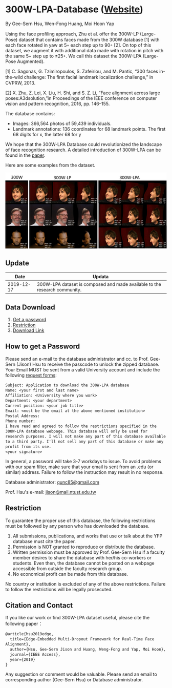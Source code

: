 # 300W-LPA-Database ([Website](https://sites.google.com/view/300w-lpa-database/))

By Gee-Sern Hsu, Wen-Fong Huang, Moi Hoon Yap

Using the face proﬁling approach, Zhu et al. offer the 300W-LP (Large-Pose) dataset that contains faces made from the 300W database [1] with each face rotated in yaw at 5◦ each step up to 90◦ [2]. On top of this dataset, we augment it with additional data made with rotation in pitch with the same 5◦ step up to ±25◦. We call this dataset the 300W-LPA (Large-Pose Augmented). 

[1] C. Sagonas, G. Tzimiropoulos, S. Zafeiriou, and M. Pantic, “300 faces in-the-wild challenge: The ﬁrst facial landmark localization challenge,” in CVPRW, 2013. 

[2] X. Zhu, Z. Lei, X. Liu, H. Shi, and S. Z. Li, “Face alignment across large poses:A3dsolution,”in Proceedings of the IEEE conference on computer vision and pattern recognition, 2016, pp. 146–155. 

The database contains:
- Images: 366,564  photos of 59,439 individuals. 
- Landmark annotations:
  136 coordinates for 68 landmark points.
  The first 68 digits for x, the latter 68 for y
  
We hope that the 300W-LPA Database could revolutionized the landscape of face recognition research. A detailed introduction of 300W-LPA can be found in the [paper](https://ieeexplore.ieee.org/abstract/document/8935175).

Here are some examples from the dataset.

![Alt text](300W-LPA_Samples.PNG?raw=true "Title")


Update
--
|Date|Updata|
|----|------|
|2019-12-17|300W-LPA dataset is composed and made available to the research community.|


Data Download 
--
 1. [Get a password](#how-to-get-a-password)
 2. [Restriction](#restriction)
 3. [Download Link](#download-link)
 
How to get a Password
-
Please send an e-mail to the database administrator and cc. to Prof. Gee-Sern (Jison) Hsu to receive the passcode to unlock the zipped database. Your Email MUST be sent from a valid University account and include the following [request forms](./RequestForms.txt):

```
Subject: Application to download the 300W-LPA database
Name: <your first and last name>
Affiliation: <University where you work>
Department: <your department>
Current position: <your job title>
Email: <must be the email at the above mentioned institution>
Postal Address:
Phone number:
I have read and agreed to follow the restrictions specified in the 300W-LPA database webpage. This database will only be used for research purposes. I will not make any part of this database available to a third party. I'll not sell any part of this database or make any profit from its use.
<your signature>
```
In general, a password will take 3-7 workdays to issue. To avoid problems with our spam filter, make sure that your email is sent from an .edu (or similar) address. Failure to follow the instruction may result in no response. 

Database administrator: qunc85@gmail.com

Prof. Hsu's e-mail: jison@mail.ntust.edu.tw



Restriction
-
To guarantee the proper use of this database, the following restrictions must be followed by any person who has downloaded the database.
 1. All submissions, publications, and works that use or talk about the YFP database must cite the paper. 
 2. Permission is NOT granted to reproduce or distribute the database. 
 3. Written permission must be approved by Prof. Gee-Sern Hsu if a faculty member desires to share the database with her/his co-workers or students. Even then, the database cannot be posted on a webpage accessible from outside the faculty research group. 
 4. No economical profit can be made from this database. 
 
No country or institution is excluded of any of the above restrictions. Failure to follow the restrictions will be legally prosecuted.


Citation and Contact
--
If you like our work or find 300W-LPA dataset useful, please cite the following paper：

```
@article{hsu2019edge,
  title={Edge-Embedded Multi-Dropout Framework for Real-Time Face Alignment},
  author={Hsu, Gee-Sern Jison and Huang, Weng-Fong and Yap, Moi Hoon},
  journal={IEEE Access},
  year={2019}
}
```

Any suggestion or comment would be valuable. Please send an email to corresponding author (Gee-Sern Hsu) or Database administrator.


